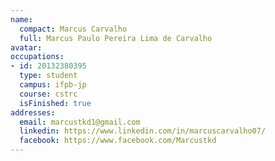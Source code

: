 ```yaml
---
name:
  compact: Marcus Carvalho
  full: Marcus Paulo Pereira Lima de Carvalho
avatar:
occupations:
- id: 20132380395
  type: student
  campus: ifpb-jp
  course: cstrc
  isFinished: true
addresses:
  email: marcustkd1@gmail.com
  linkedin: https://www.linkedin.com/in/marcuscarvalho07/
  facebook: https://www.facebook.com/Marcustkd
---
```

